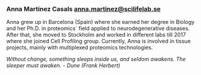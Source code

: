 ### Anna Martinez Casals   anna.martinez@scilifelab.se

Anna grew up in Barcelona (Spain) where she earned her degree in Biology and her Ph.D. in proteomics´ field applied to neurodegenerative diseases. After that, she moved to Stockholm and worked in different labs till 2017 where she joined Cell Profiling group. Currently, Anna is involved in tissue projects, mainly with multiplexed proteomics technologies. 

*Without change, something sleeps inside us, and seldom awakens. The sleeper must awaken. - Dune (Frank Herbert)*
